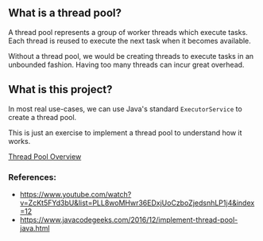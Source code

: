 ## What is a thread pool?
A thread pool represents a group of worker threads which execute tasks.
Each thread is reused to execute the next task when it becomes available.

Without a thread pool, we would be creating threads to execute tasks in an unbounded fashion. 
Having too many threads can incur great overhead.

## What is this project?
In most real use-cases, we can use Java's standard `ExecutorService` to create a thread pool.

This is just an exercise to implement a thread pool to understand how it works.

[Thread Pool Overview](./threadpool-overview.png)

### References:
- https://www.youtube.com/watch?v=ZcKt5FYd3bU&list=PLL8woMHwr36EDxjUoCzboZjedsnhLP1j4&index=12
- https://www.javacodegeeks.com/2016/12/implement-thread-pool-java.html